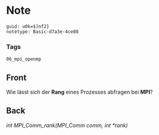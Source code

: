 # Note
```
guid: u0k=$]nf2}
notetype: Basic-d7a3e-4ce08
```

### Tags
```
06_mpi_openmp
```

## Front
Wie lässt sich der <b>Rang</b> eines Prozesses abfragen bei <b>MPI</b>?

## Back
<i>int MPI_Comm_rank(MPI_Comm comm, int *rank)</i>
